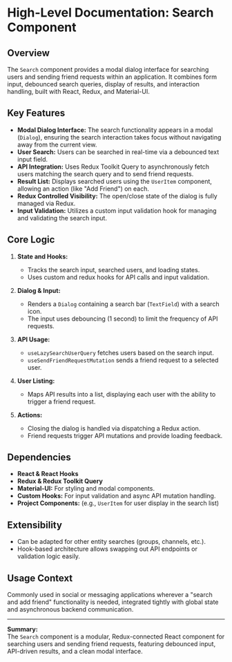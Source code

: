 # High-Level Documentation: Search Component

## Overview

The `Search` component provides a modal dialog interface for searching users and sending friend requests within an application. It combines form input, debounced search queries, display of results, and interaction handling, built with React, Redux, and Material-UI.

## Key Features

- **Modal Dialog Interface:** The search functionality appears in a modal (`Dialog`), ensuring the search interaction takes focus without navigating away from the current view.
- **User Search:** Users can be searched in real-time via a debounced text input field.
- **API Integration:** Uses Redux Toolkit Query to asynchronously fetch users matching the search query and to send friend requests.
- **Result List:** Displays searched users using the `UserItem` component, allowing an action (like "Add Friend") on each.
- **Redux Controlled Visibility:** The open/close state of the dialog is fully managed via Redux.
- **Input Validation:** Utilizes a custom input validation hook for managing and validating the search input.

## Core Logic

1. **State and Hooks:**
   - Tracks the search input, searched users, and loading states.
   - Uses custom and redux hooks for API calls and input validation.

2. **Dialog & Input:**
   - Renders a `Dialog` containing a search bar (`TextField`) with a search icon.
   - The input uses debouncing (1 second) to limit the frequency of API requests.

3. **API Usage:**
   - `useLazySearchUserQuery` fetches users based on the search input.
   - `useSendFriendRequestMutation` sends a friend request to a selected user.

4. **User Listing:**
   - Maps API results into a list, displaying each user with the ability to trigger a friend request.

5. **Actions:**
   - Closing the dialog is handled via dispatching a Redux action.
   - Friend requests trigger API mutations and provide loading feedback.

## Dependencies

- **React & React Hooks**
- **Redux & Redux Toolkit Query**
- **Material-UI:** For styling and modal components.
- **Custom Hooks:** For input validation and async API mutation handling.
- **Project Components:** (e.g., `UserItem` for user display in the search list)

## Extensibility

- Can be adapted for other entity searches (groups, channels, etc.).
- Hook-based architecture allows swapping out API endpoints or validation logic easily.

## Usage Context

Commonly used in social or messaging applications wherever a "search and add friend" functionality is needed, integrated tightly with global state and asynchronous backend communication.

---

**Summary:**  
The `Search` component is a modular, Redux-connected React component for searching users and sending friend requests, featuring debounced input, API-driven results, and a clean modal interface.